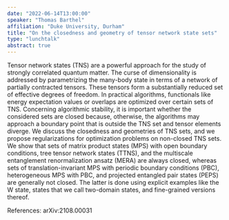 ```yaml
---
date: "2022-06-14T13:00:00"
speaker: "Thomas Barthel"
affiliation: "Duke University, Durham"
title: "On the closedness and geometry of tensor network state sets"
type: "lunchtalk"
abstract: true
---
```


Tensor network states (TNS) are a powerful approach for the study of strongly correlated quantum matter. The curse of dimensionality is addressed by parametrizing the many-body state in terms of a network of partially contracted tensors. These tensors form a substantially reduced set of effective degrees of freedom. In practical algorithms, functionals like energy expectation values or overlaps are optimized over certain sets of TNS. Concerning algorithmic stability, it is important whether the considered sets are closed because, otherwise, the algorithms may approach a boundary point that is outside the TNS set and tensor elements diverge. We discuss the closedness and geometries of TNS sets, and we propose regularizations for optimization problems on non-closed TNS sets. We show that sets of matrix product states (MPS) with open boundary conditions, tree tensor network states (TTNS), and the multiscale entanglement renormalization ansatz (MERA) are always closed, whereas sets of translation-invariant MPS with periodic boundary conditions (PBC), heterogeneous MPS with PBC, and projected entangled pair states (PEPS) are generally not closed. The latter is done using explicit examples like the W state, states that we call two-domain states, and fine-grained versions thereof. 

References:
    arXiv:2108.00031